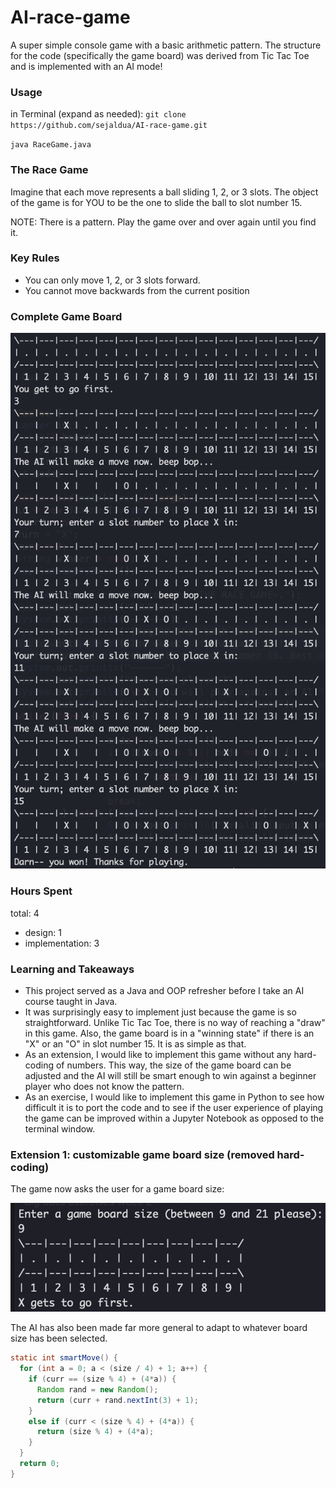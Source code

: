 # AI-race-game
A super simple console game with a basic arithmetic pattern. The structure for the code (specifically the game board) was derived from Tic Tac Toe and is implemented with an AI mode!

### Usage

in Terminal (expand as needed):
`git clone https://github.com/sejaldua/AI-race-game.git`

`java RaceGame.java`

### The Race Game

Imagine that each move represents a ball sliding 1, 2, or 3 slots. The object of the game is for YOU to be the one to slide the ball to slot number 15. 

NOTE: There is a pattern. Play the game over and over again until you find it.

### Key Rules
* You can only move 1, 2, or 3 slots forward.
* You cannot move backwards from the current position

### Complete Game Board

![game board](game.png)

### Hours Spent
total: 4
- design: 1
- implementation: 3

### Learning and Takeaways
* This project served as a Java and OOP refresher before I take an AI course taught in Java.
* It was surprisingly easy to implement just because the game is so straightforward. Unlike Tic Tac Toe, there is no way of reaching a "draw" in this game. Also, the game board is in a "winning state" if there is an "X" or an "O" in slot number 15. It is as simple as that.
* As an extension, I would like to implement this game without any hard-coding of numbers. This way, the size of the game board can be adjusted and the AI will still be smart enough to win against a beginner player who does not know the pattern.
* As an exercise, I would like to implement this game in Python to see how difficult it is to port the code and to see if the user experience of playing the game can be improved within a Jupyter Notebook as opposed to the terminal window.

### Extension 1: customizable game board size (removed hard-coding)

The game now asks the user for a game board size:

![board size](boardsize.png)

The AI has also been made far more general to adapt to whatever board size has been selected.

```java
static int smartMove() {
  for (int a = 0; a < (size / 4) + 1; a++) {
    if (curr == (size % 4) + (4*a)) {
      Random rand = new Random(); 
      return (curr + rand.nextInt(3) + 1);
    }
    else if (curr < (size % 4) + (4*a)) {
      return (size % 4) + (4*a);
    }
  }
  return 0;
}
```


